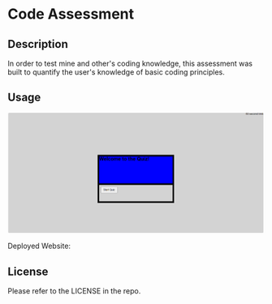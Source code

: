 # Code Assessment

## Description

In order to test mine and other's coding knowledge, this assessment was built to quantify the user's knowledge of basic coding principles.

## Usage

![Coding Assessment](./assets/images/quiz-assessment-pic.png)

Deployed Website: 

## License

Please refer to the LICENSE in the repo.